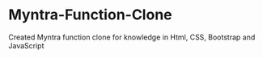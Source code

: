 # Myntra-Function-Clone
Created Myntra function clone for knowledge in Html, CSS, Bootstrap and JavaScript 
